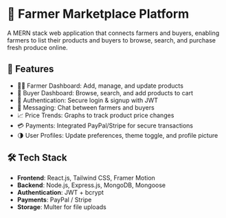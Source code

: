 # 🌾 Farmer Marketplace Platform

A MERN stack web application that connects farmers and buyers, enabling farmers to list their products and buyers to browse, search, and purchase fresh produce online.  

## 🚀 Features
- 👩‍🌾 Farmer Dashboard: Add, manage, and update products  
- 🛒 Buyer Dashboard: Browse, search, and add products to cart  
- 🔐 Authentication: Secure login & signup with JWT  
- 💬 Messaging: Chat between farmers and buyers  
- 📈 Price Trends: Graphs to track product price changes  
- 💳 Payments: Integrated PayPal/Stripe for secure transactions  
- 🌗 User Profiles: Update preferences, theme toggle, and profile picture  

## 🛠️ Tech Stack
- **Frontend**: React.js, Tailwind CSS, Framer Motion  
- **Backend**: Node.js, Express.js, MongoDB, Mongoose  
- **Authentication**: JWT + bcrypt
- **Payments**: PayPal / Stripe  
- **Storage**: Multer for file uploads 
